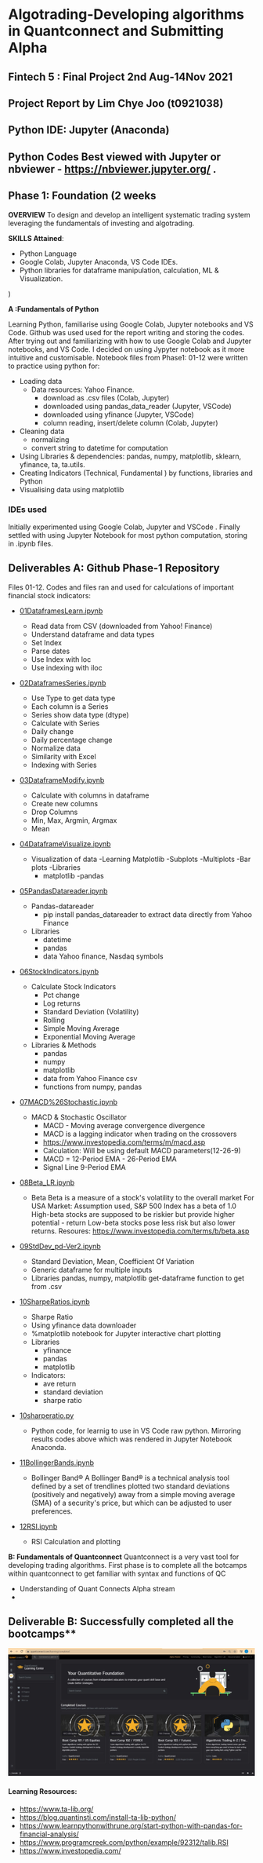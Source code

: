 # Algotrading-Developing algorithms in Quantconnect and Submitting Alpha
## Fintech 5 : Final Project 2nd Aug-14Nov 2021
## Project Report by Lim Chye Joo (t0921038)

## Python IDE: Jupyter (Anaconda)
## Python Codes Best viewed with Jupyter or nbviewer - https://nbviewer.jupyter.org/ .

## Phase 1: Foundation (2 weeks

**OVERVIEW**
To design and develop an intelligent systematic trading system leveraging the fundamentals of
investing and algotrading.

**SKILLS Attained**: 
  - Python Language
  - Google Colab, Jupyter Anaconda, VS Code IDEs. 
  - Python libraries for dataframe manipulation, calculation, ML & Visualization.

)

**A :Fundamentals of Python**

Learning Python, familiarise using Google Colab, Jupyter notebooks and VS Code.
Github was used used for the report writing and storing the codes.
After trying out and familiarizing with how to use Google Colab and Jupyter notebooks, and VS Code. I decided on using Jypyter notebook as it more intuitive and customisable.
Notebook files from Phase1: 01-12 were written to practice using python for:

- Loading data
  - Data resources: Yahoo Finance. 
    - download as .csv files (Colab, Jupyter)
    - downloaded using pandas_data_reader (Jupyter, VSCode)
    - downloaded using yfinance (Jupyter, VSCode)
    - column reading, insert/delete column (Colab, Jupyter)
- Cleaning data
  - normalizing
  - convert string to datetime for computation
- Using Libraries & dependencies: pandas, numpy, matplotlib, sklearn, yfinance, ta, ta.utils.
- Creating Indicators (Technical, Fundamental ) by functions, libraries and Python
- Visualising data using matplotlib

### IDEs used
Initially experimented using Google Colab, Jupyter and VSCode . 
Finally settled with using Jupyter Notebook for most python computation, storing in .ipynb files. 



## Deliverables A: Github Phase-1 Repository

Files 01-12. Codes and files ran and used for calculations of important financial stock indicators:

- [01DataframesLearn.ipynb](https://github.com/sgusproject/Phase-1/blob/main/01DataframesLearn.ipynb)
  - Read data from CSV (downloaded from Yahoo! Finance)
  - Understand dataframe and data types
  - Set Index
  - Parse dates
  - Use Index with loc
  - Use indexing with iloc

- [02DataframesSeries.ipynb](https://github.com/sgusproject/Phase-1/blob/main/02DataframesSeries.ipynb)
  - Use Type to get data type
  - Each column is a Series
  - Series show data type (dtype)
  - Calculate with Series
  - Daily change
  - Daily percentage change
  - Normalize data
  - Similarity with Excel
  - Indexing with Series

- [03DataframeModify.ipynb](https://github.com/sgusproject/Phase-1/blob/main/03DataframeModify.ipynb)
  - Calculate with columns in dataframe
  - Create new columns
  - Drop Columns
  - Min, Max, Argmin, Argmax
  - Mean

- [04DataframeVisualize.ipynb](https://github.com/sgusproject/Phase-1/blob/main/04DataframeVisualize.ipynb)
  - Visualization of data
    -Learning Matplotlib
      -Subplots
      -Multiplots
      -Bar plots
  -Libraries
    - matplotlib
     -pandas

- [05PandasDatareader.ipynb](https://github.com/sgusproject/Phase-1/blob/main/05PandasDatareader.ipynb)
  - Pandas-datareader
    - pip install pandas_datareader to extract data directly from Yahoo Finance
  - Libraries
    - datetime
    - pandas
    - data Yahoo finance, Nasdaq symbols

- [06StockIndicators.ipynb](https://github.com/sgusproject/Phase-1/blob/main/06StockIndicators.ipynb)
  - Calculate Stock Indicators
    - Pct change
    - Log returns
    - Standard Deviation (Volatility)
    - Rolling
    - Simple Moving Average
    - Exponential Moving Average
  - Libraries & Methods
    - pandas
    - numpy
    - matplotlib
    - data from Yahoo Finance csv
    - functions from numpy, pandas

- [07MACD%26Stochastic.ipynb](https://github.com/sgusproject/Phase-1/blob/main/07MACD%26Stochastic.ipynb)
  - MACD & Stochastic Oscillator
    - MACD - Moving average convergence divergence
    - MACD is a lagging indicator when trading on the crossovers
    - https://www.investopedia.com/terms/m/macd.asp
    - Calculation: Will be using default MACD parameters(12-26-9)
    - MACD = 12-Period EMA - 26-Period EMA
    - Signal Line 9-Period EMA

- [08Beta_LR.ipynb](https://github.com/sgusproject/Phase-1/blob/main/08Beta_LR.ipynb)
  - Beta
    Beta is a measure of a stock's volatility to the overall market
    For USA Market: Assumption used, S&P 500 Index has a beta of 1.0
    High-beta stocks are supposed to be riskier but provide higher potential - return
    Low-beta stocks pose less risk but also lower returns.
    Resoures: https://www.investopedia.com/terms/b/beta.asp 

- [09StdDev_pd-Ver2.ipynb](https://github.com/sgusproject/Phase-1/blob/main/09StdDev_pd-Ver2.ipynb)
  - Standard Deviation, Mean, Coefficient Of Variation
  - Generic dataframe for multiple inputs
  - Libraries
    pandas, numpy, matplotlib
    get-dataframe function to get from .csv

- [10SharpeRatios.ipynb](https://github.com/sgusproject/Phase-1/blob/main/10SharpeRatios.ipynb)
  - Sharpe Ratio
  - Using yfinance data downloader
  - %matplotlib notebook for Jupyter interactive chart plotting
  - Libraries
    - yfinance
    - pandas
    - matplotlib
  - Indicators:
    - ave return
    - standard deviation
    - sharpe ratio

- [10sharperatio.py](https://github.com/sgusproject/Phase-1/blob/main/10sharperatio.py)
  - Python code, for learnig to use in VS Code raw python.
    Mirroring results codes above which was rendered in Jupyter Notebook Anaconda.

- [11BollingerBands.ipynb](https://github.com/sgusproject/Phase-1/blob/main/11BollingerBands.ipynb)
  - Bollinger Band®
    A Bollinger Band® is a technical analysis tool defined by a set of trendlines plotted two standard deviations (positively and negatively) away from a simple moving average (SMA) of a security's price, but which can be adjusted to user preferences.

- [12RSI.ipynb](https://github.com/sgusproject/Phase-1/blob/main/12RSI.ipynb)
  - RSI Calculation and plotting


**B: Fundamentals of Quantconnect**
Quantconnect is a very vast tool for developing trading algorithms. First phase is to complete all
the botcamps within quantconnect to get familiar with syntax and functions of QC
- Understanding of Quant Connects Alpha stream
- 
## Deliverable B: Successfully completed all the bootcamps**

![QC Bootcamps Completed](https://github.com/sgusproject/Phase-1/blob/gh-pages/QCBootcamps_Completed.JPG?raw=true)


#### Learning Resources:

- https://www.ta-lib.org/
- https://blog.quantinsti.com/install-ta-lib-python/
- https://www.learnpythonwithrune.org/start-python-with-pandas-for-financial-analysis/
- https://www.programcreek.com/python/example/92312/talib.RSI
- https://www.investopedia.com/

